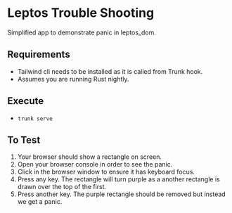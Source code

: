 # Leptos Trouble Shooting

Simplified app to demonstrate panic in leptos_dom.

## Requirements

- Tailwind cli needs to be installed as it is called from Trunk hook.
- Assumes you are running Rust nightly.

## Execute

- `trunk serve`

## To Test

1. Your browser should show a rectangle on screen.
2. Open your browser console in order to see the panic.
3. Click in the browser window to ensure it has keyboard focus.
4. Press any key. The rectangle will turn purple as a another rectangle is drawn over the top of the first.
5. Press another key. The purple rectangle should be removed but instead we get a panic.